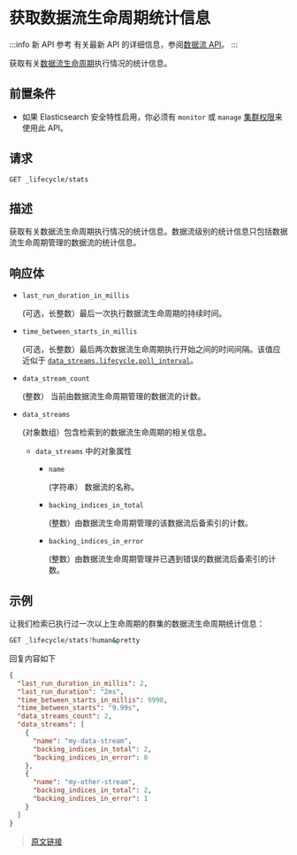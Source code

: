 # 获取数据流生命周期统计信息

:::info 新 API 参考
有关最新 API 的详细信息，参阅[数据流 API](https://www.elastic.co/docs/api/doc/elasticsearch/v8/group/endpoint-data-stream)。
:::

获取有关[数据流生命周期](/data_streams/data_stream_lifecycle)执行情况的统计信息。

## 前置条件

- 如果 Elasticsearch 安全特性启用，你必须有 `monitor` 或 `manage` [集群权限](/secure_the_elastic_statck/user_authorization/security_privileges#集群权限)来使用此 API。

## 请求

`GET _lifecycle/stats`

## 描述

获取有关数据流生命周期执行情况的统计信息。数据流级别的统计信息只包括数据流生命周期管理的数据流的统计信息。

## 响应体

- `last_run_duration_in_millis`

    (可选，长整数）最后一次执行数据流生命周期的持续时间。

- `time_between_starts_in_millis`

    (可选，长整数）最后两次数据流生命周期执行开始之间的时间间隔。该值应近似于 [`data_streams.lifecycle.poll_interval`](/set_up_elasticsearch/configuring_elasticsearch/data_stream_lifecycle_settings)。

- `data_stream_count`

    (整数） 当前由数据流生命周期管理的数据流的计数。

- `data_streams`

    (对象数组）包含检索到的数据流生命周期的相关信息。

    - `data_streams` 中的对象属性

        - `name`

            (字符串） 数据流的名称。

        - `backing_indices_in_total`

            (整数）由数据流生命周期管理的该数据流后备索引的计数。

        - `backing_indices_in_error`

            (整数）由数据流生命周期管理并已遇到错误的数据流后备索引的计数。

## 示例

让我们检索已执行过一次以上生命周期的群集的数据流生命周期统计信息：

```bash
GET _lifecycle/stats?human&pretty
```

回复内容如下

```json
{
  "last_run_duration_in_millis": 2,
  "last_run_duration": "2ms",
  "time_between_starts_in_millis": 9998,
  "time_between_starts": "9.99s",
  "data_streams_count": 2,
  "data_streams": [
    {
      "name": "my-data-stream",
      "backing_indices_in_total": 2,
      "backing_indices_in_error": 0
    },
    {
      "name": "my-other-stream",
      "backing_indices_in_total": 2,
      "backing_indices_in_error": 1
    }
  ]
}
```

> [原文链接](https://www.elastic.co/guide/en/elasticsearch/reference/current/data-streams-get-lifecycle-stats.html)
